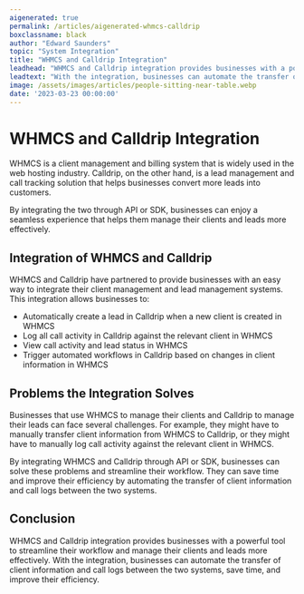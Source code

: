 ```yaml
---
aigenerated: true
permalink: /articles/aigenerated-whmcs-calldrip
boxclassname: black
author: "Edward Saunders"
topic: "System Integration"
title: "WHMCS and Calldrip Integration"
leadhead: "WHMCS and Calldrip integration provides businesses with a powerful tool to streamline their workflow and manage their clients and leads more effectively"
leadtext: "With the integration, businesses can automate the transfer of client information and call logs between the two systems, save time, and improve their efficiency."
image: /assets/images/articles/people-sitting-near-table.webp
date: '2023-03-23 00:00:00'
---
```

<div class="arttext">	<h1>WHMCS and Calldrip Integration</h1>
	<p>WHMCS is a client management and billing system that is widely used in the web hosting industry. Calldrip, on the other hand, is a lead management and call tracking solution that helps businesses convert more leads into customers.</p>
	<p>By integrating the two through API or SDK, businesses can enjoy a seamless experience that helps them manage their clients and leads more effectively.</p>
	<h2>Integration of WHMCS and Calldrip</h2>
	<p>WHMCS and Calldrip have partnered to provide businesses with an easy way to integrate their client management and lead management systems. This integration allows businesses to:</p>
	<ul>
		<li>Automatically create a lead in Calldrip when a new client is created in WHMCS</li>
		<li>Log all call activity in Calldrip against the relevant client in WHMCS</li>
		<li>View call activity and lead status in WHMCS</li>
		<li>Trigger automated workflows in Calldrip based on changes in client information in WHMCS</li>
	</ul>
	<h2>Problems the Integration Solves</h2>
	<p>Businesses that use WHMCS to manage their clients and Calldrip to manage their leads can face several challenges. For example, they might have to manually transfer client information from WHMCS to Calldrip, or they might have to manually log call activity against the relevant client in WHMCS.</p>
	<p>By integrating WHMCS and Calldrip through API or SDK, businesses can solve these problems and streamline their workflow. They can save time and improve their efficiency by automating the transfer of client information and call logs between the two systems.</p>
	<h2>Conclusion</h2>
	<p>WHMCS and Calldrip integration provides businesses with a powerful tool to streamline their workflow and manage their clients and leads more effectively. With the integration, businesses can automate the transfer of client information and call logs between the two systems, save time, and improve their efficiency.</p>
</div>